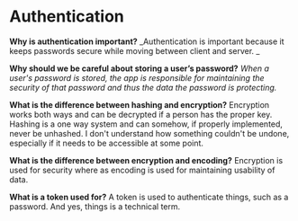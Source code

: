 # Authentication

**Why is authentication important?**
_Authentication is important because it keeps passwords secure while moving between client and server. _

**Why should we be careful about storing a user’s password?**
_When a user's password is stored, the app is responsible for maintaining the security of that password and thus the data the password is protecting._

**What is the difference between hashing and encryption?**
Encryption works both ways and can be decrypted if a person has the proper key. Hashing is a one way system and can somehow, if properly implemented, never be unhashed. I don't understand how something couldn't be undone, especially if it needs to be accessible at some point. 

**What is the difference between encryption and encoding?**
Encryption is used for security where as encoding is used for maintaining usability of data. 

**What is a token used for?**
A token is used to authenticate things, such as a password. And yes, things is a technical term. 

